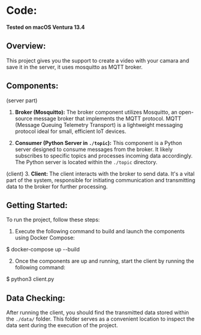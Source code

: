 
      
# Code: 

**Tested on macOS Ventura 13.4**

## Overview:
This project gives you the support to create a video with your camara and save it in the server, it uses mosquitto as MQTT  broker. 

## Components:
(server part)
1. **Broker (Mosquitto):**
   The broker component utilizes Mosquitto, an open-source message broker that implements the MQTT protocol. MQTT (Message Queuing Telemetry Transport) is a lightweight messaging protocol ideal for small, efficient IoT devices.

2. **Consumer (Python Server in `./topic`):**
   This component is a Python server designed to consume messages from the broker. It likely subscribes to specific topics and processes incoming data accordingly. The Python server is located within the `./topic` directory.

(client)
3. **Client:**
   The client interacts with the broker to send data. It's a vital part of the system, responsible for initiating communication and transmitting data to the broker for further processing.

## Getting Started:
To run the project, follow these steps:

1. Execute the following command to build and launch the components using Docker Compose:

$ docker-compose up --build


2. Once the components are up and running, start the client by running the following command:

$ python3 client.py


## Data Checking:
After running the client, you should find the transmitted data stored within the `./data/` folder. This folder serves as a convenient location to inspect the data sent during the execution of the project.
